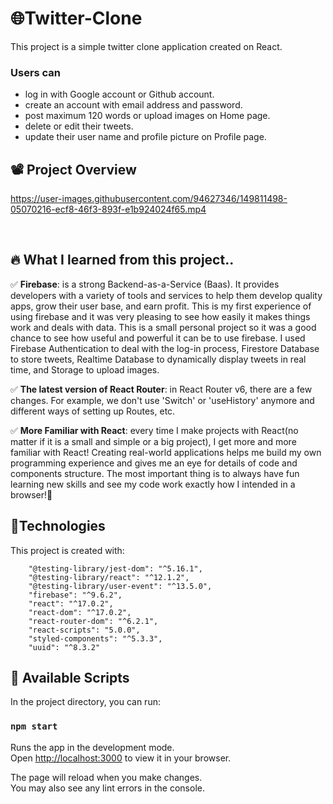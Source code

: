 # 🌐Twitter-Clone

This project is a simple twitter clone application created on React.

### Users can

- log in with Google account or Github account.
- create an account with email address and password.
- post maximum 120 words or upload images on Home page.
- delete or edit their tweets.
- update their user name and profile picture on Profile page.
  <br />

## 📽 Project Overview

https://user-images.githubusercontent.com/94627346/149811498-05070216-ecf8-46f3-893f-e1b924024f65.mp4

<br />

## 🔥 What I learned from this project..

✅ **Firebase**: is a strong Backend-as-a-Service (Baas). It provides developers with a variety of tools and services to help them develop quality apps, grow their user base, and earn profit. This is my first experience of using firebase and it was very pleasing to see how easily it makes things work and deals with data. This is a small personal project so it was a good chance to see how useful and powerful it can be to use firebase.
I used Firebase Authentication to deal with the log-in process, Firestore Database to store tweets, Realtime Database to dynamically display tweets in real time, and Storage to upload images.

✅ **The latest version of React Router**: in React Router v6, there are a few changes. For example, we don't use 'Switch' or 'useHistory' anymore and different ways of setting up Routes, etc.

✅ **More Familiar with React**: every time I make projects with React(no matter if it is a small and simple or a big project), I get more and more familiar with React! Creating real-world applications helps me build my own programming experience and gives me an eye for details of code and components structure. The most important thing is to always have fun learning new skills and see my code work exactly how I intended in a browser!🙌

## 🔧Technologies

This project is created with:

```
    "@testing-library/jest-dom": "^5.16.1",
    "@testing-library/react": "^12.1.2",
    "@testing-library/user-event": "^13.5.0",
    "firebase": "^9.6.2",
    "react": "^17.0.2",
    "react-dom": "^17.0.2",
    "react-router-dom": "^6.2.1",
    "react-scripts": "5.0.0",
    "styled-components": "^5.3.3",
    "uuid": "^8.3.2"
```

## 🤖 Available Scripts

In the project directory, you can run:

### `npm start`

Runs the app in the development mode.\
Open [http://localhost:3000](http://localhost:3000) to view it in your browser.

The page will reload when you make changes.\
You may also see any lint errors in the console.
